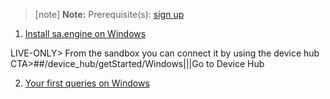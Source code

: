 
> [note]  **Note:** Prerequisite(s): [sign up](/docs/usermd/getting-started/sign-up.md) 
 
1. [Install sa.engine on Windows](/docs/usermd/getting-started/windows/install.md)

LIVE-ONLY> 
From the sandbox you can connect it by using the device hub
CTA>##/device_hub/getStarted/Windows|||Go to Device Hub


2.  [Your first queries on Windows](/docs/usermd/getting-started/windows/firstq.md)